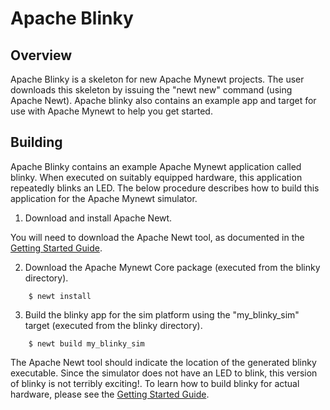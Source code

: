 <!--
#
# Licensed to the Apache Software Foundation (ASF) under one
# or more contributor license agreements.  See the NOTICE file
# distributed with this work for additional information
# regarding copyright ownership.  The ASF licenses this file
# to you under the Apache License, Version 2.0 (the
# "License"); you may not use this file except in compliance
# with the License.  You may obtain a copy of the License at
#
# http://www.apache.org/licenses/LICENSE-2.0
#
# Unless required by applicable law or agreed to in writing,
# software distributed under the License is distributed on an
# "AS IS" BASIS, WITHOUT WARRANTIES OR CONDITIONS OF ANY
#  KIND, either express or implied.  See the License for the
# specific language governing permissions and limitations
# under the License.
#
-->

# Apache Blinky

## Overview

Apache Blinky is a skeleton for new Apache Mynewt projects.  The user downloads
this skeleton by issuing the "newt new" command (using Apache Newt).  Apache
blinky also contains an example app and target for use with Apache Mynewt to
help you get started.

## Building

Apache Blinky contains an example Apache Mynewt application called blinky.
When executed on suitably equipped hardware, this application repeatedly blinks
an LED.  The below procedure describes how to build this application for the
Apache Mynewt simulator.

1. Download and install Apache Newt.

You will need to download the Apache Newt tool, as documented in the [Getting Started Guide](http://mynewt.apache.org/os/get_started/introduction/).

2. Download the Apache Mynewt Core package (executed from the blinky directory).

```no-highlight
    $ newt install
```

3. Build the blinky app for the sim platform using the "my_blinky_sim" target
(executed from the blinky directory).

```no-highlight
    $ newt build my_blinky_sim
```

The Apache Newt tool should indicate the location of the generated blinky
executable.  Since the simulator does not have an LED to blink, this version of
blinky is not terribly exciting!.  To learn how to build blinky for actual
hardware, please see the [Getting Started
Guide](http://mynewt.apache.org/os/get_started/introduction/).
